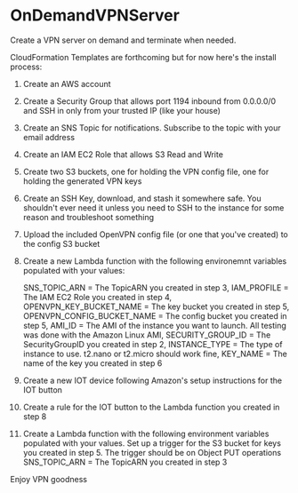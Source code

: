 # OnDemandVPNServer
Create a VPN server on demand and terminate when needed.

CloudFormation Templates are forthcoming but for now here's the install process:

1. Create an AWS account
2. Create a Security Group that allows port 1194 inbound from 0.0.0.0/0 and SSH in only from your trusted IP (like your house)
3. Create an SNS Topic for notifications. Subscribe to the topic with your email address
4. Create an IAM EC2 Role that allows S3 Read and Write
5. Create two S3 buckets, one for holding the VPN config file, one for holding the generated VPN keys
6. Create an SSH Key, download, and stash it somewhere safe. You shouldn't ever need it unless you need to SSH to the instance for some reason and troubleshoot something
7. Upload the included OpenVPN config file (or one that you've created) to the config S3 bucket
8. Create a new Lambda function with the following environemnt variables populated with your values:
   
   SNS_TOPIC_ARN = The TopicARN you created in step 3,
   IAM_PROFILE = The IAM EC2 Role you created in step 4,
   OPENVPN_KEY_BUCKET_NAME = The key bucket you created in step 5,
   OPENVPN_CONFIG_BUCKET_NAME = The config bucket you created in step 5,
   AMI_ID = The AMI of the instance you want to launch. All testing was done with the Amazon Linux AMI,
   SECURITY_GROUP_ID = The SecurityGroupID you created in step 2,
   INSTANCE_TYPE = The type of instance to use. t2.nano or t2.micro should work fine,
   KEY_NAME = The name of the key you created in step 6   
9. Create a new IOT device following Amazon's setup instructions for the IOT button
10. Create a rule for the IOT button to the Lambda function you created in step 8
11. Create a Lambda function with the following environment variables populated with your values. Set up a trigger for the S3 bucket for keys you created in step 5. The trigger should be on Object PUT operations
   SNS_TOPIC_ARN = The TopicARN you created in step 3
 
 Enjoy VPN goodness
